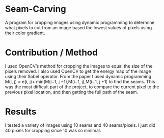 # Seam-Carving
A program for cropping images using dynamic programming to determine what pixels to cut from an image based the lowest values of pixels using their color gradient.

# Contribution / Method
I used OpenCV’s method for cropping the images to equal the size
of the pixels removed. I also used OpenCV to get the energy map
of the image using their Sobel operator. From the paper I used
dynamic programming M(i, j) = e(i, j)+ min(M(i−1, j −1),M(i−1,
j),M(i−1, j +1) to find the seams. This was the most difficult
part of the project, to compare the current pixel to the
previous pixel location, and then getting the full path of the
seam.

# Results
I tested a variety of images using 10 seams and 40 seams/pixels.
I just did 40 pixels for cropping since 10 was so minimal.


 
